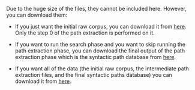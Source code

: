 Due to the huge size of the files, they cannot be included here. However, you can download them:

- If you just want the initial raw corpus, you can download it from [here](). Only the step 0 of the path extraction is performed on it.

- If you want to run the search phase and you want to skip running the path extraction phase, you can download the final output of the path extraction phase which is the syntactic path database from [here](https://drive.google.com/file/d/1WNR3bt981ZeJ414BgTO1YIt1ah1ctINk/view?usp=sharing).

- If you want all of the data (the initial raw corpus, the intermediate path extraction files, and the final syntactic paths database) you can download it from [here](https://arizona.box.com/s/qipvs1wmeik3ve1ker7a8mebt3zj9gfp).
